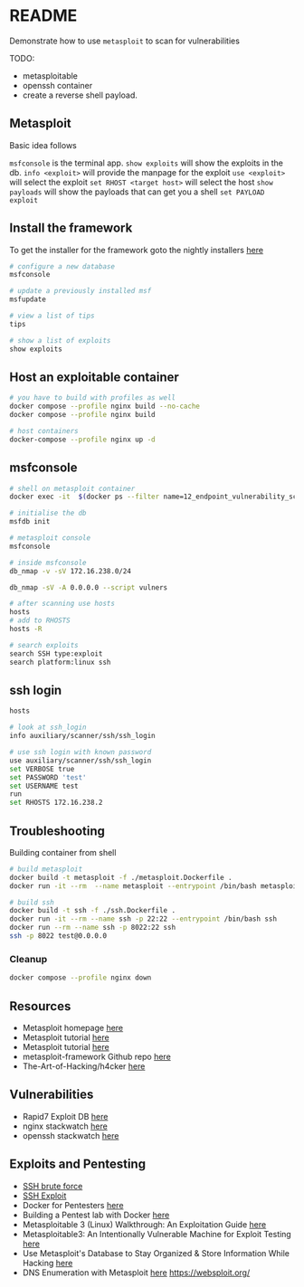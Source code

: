 # README

Demonstrate how to use `metasploit` to scan for vulnerabilities

TODO:

* metasploitable
* openssh container
* create a reverse shell payload.  

## Metasploit

Basic idea follows

`msfconsole` is the terminal app. 
`show exploits` will show the exploits in the db.
`info <exploit>` will provide the manpage for the exploit
`use <exploit>` will select the exploit 
`set RHOST <target host>` will select the host
`show payloads` will show the payloads that can get you a shell 
`set PAYLOAD`
`exploit`

## Install the framework

To get the installer for the framework goto the nightly installers [here](https://github.com/rapid7/metasploit-framework/wiki/Nightly-Installers)

```sh
# configure a new database
msfconsole

# update a previously installed msf
msfupdate

# view a list of tips
tips

# show a list of exploits
show exploits
```

## Host an exploitable container

```sh
# you have to build with profiles as well
docker compose --profile nginx build --no-cache  
docker compose --profile nginx build 

# host containers
docker-compose --profile nginx up -d 
```

## msfconsole

```sh
# shell on metasploit container
docker exec -it  $(docker ps --filter name=12_endpoint_vulnerability_scanning-metasploit-1 -q) /bin/bash 

# initialise the db
msfdb init 

# metasploit console
msfconsole 

# inside msfconsole 
db_nmap -v -sV 172.16.238.0/24

db_nmap -sV -A 0.0.0.0 --script vulners

# after scanning use hosts
hosts
# add to RHOSTS
hosts -R

# search exploits
search SSH type:exploit
search platform:linux ssh
```

## ssh login
```sh
hosts

# look at ssh_login
info auxiliary/scanner/ssh/ssh_login

# use ssh login with known password
use auxiliary/scanner/ssh/ssh_login
set VERBOSE true
set PASSWORD 'test'
set USERNAME test
run
set RHOSTS 172.16.238.2
```

## Troubleshooting

Building container from shell

```sh
# build metasploit
docker build -t metasploit -f ./metasploit.Dockerfile . 
docker run -it --rm  --name metasploit --entrypoint /bin/bash metasploit

# build ssh
docker build -t ssh -f ./ssh.Dockerfile . 
docker run -it --rm --name ssh -p 22:22 --entrypoint /bin/bash ssh
docker run --rm --name ssh -p 8022:22 ssh
ssh -p 8022 test@0.0.0.0   
```

### Cleanup

```sh
docker compose --profile nginx down    
```

## Resources

* Metasploit homepage [here](https://www.metasploit.com/)
* Metasploit tutorial [here](https://jonathansblog.co.uk/metasploit-tutorial-for-beginners)
* Metasploit tutorial [here](https://jonathansblog.co.uk/how-to-use-metasploit-to-scan-for-vulnerabilities)
* metasploit-framework Github repo [here](https://github.com/rapid7/metasploit-framework)
* The-Art-of-Hacking/h4cker [here](https://github.com/The-Art-of-Hacking/h4cker)

## Vulnerabilities

* Rapid7 Exploit DB [here](https://www.rapid7.com/db/?)
* nginx stackwatch [here](https://stack.watch/product/nginx/nginx/)
* openssh stackwatch [here](https://stack.watch/product/openbsd/openssh/)

## Exploits and Pentesting

* [SSH brute force](https://charlesreid1.com/wiki/Metasploitable/SSH/Brute_Force)
* [SSH Exploit](https://charlesreid1.com/wiki/Metasploitable/SSH/Exploits)
* Docker for Pentesters [here](https://blog.ropnop.com/docker-for-pentesters/)
* Building a Pentest lab with Docker [here](https://medium.com/@muchina/what-is-docker-2a21077b98df)
* Metasploitable 3 (Linux) Walkthrough: An Exploitation Guide [here](https://stuffwithaurum.com/2020/04/17/metasploitable-3-linux-an-exploitation-guide/)
* Metasploitable3: An Intentionally Vulnerable Machine for Exploit Testing [here](https://www.rapid7.com/blog/post/2016/11/15/test-your-might-with-the-shiny-new-metasploitable3/)
* Use Metasploit's Database to Stay Organized & Store Information While Hacking [here](https://null-byte.wonderhowto.com/how-to/use-metasploits-database-stay-organized-store-information-while-hacking-0192643/)
* DNS Enumeration with Metasploit [here](http://www.darkoperator.com/blog/2009/12/11/enumeration-thru-dns-and-metasploit.html)
https://websploit.org/
